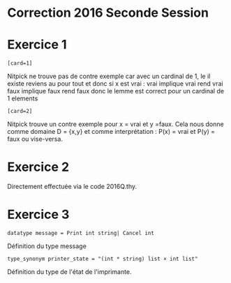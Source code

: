 # Correction 2016 Seconde Session

# Exercice 1

```
[card=1]
```

Nitpick ne trouve pas de contre exemple car avec un cardinal de 1,
le il existe reviens au pour tout et donc si x est vrai : vrai implique vrai rend vrai
faux implique faux rend faux donc le lemme est correct pour un cardinal de 1 elements

```
[card=2]
```

Nitpick trouve un contre exemple pour x = vrai et y =faux. Cela nous donne comme 
domaine D = {x,y} et comme interprétation : P(x) = vrai et P(y) = faux ou vise-versa.

# Exercice 2

Directement effectuée via le code 2016Q.thy.

# Exercice 3

```
datatype message = Print int string| Cancel int
```
Définition du type message

```
type_synonym printer_state = "(int * string) list × int list"

```
Définition du type de l'état de l'imprimante.



